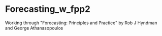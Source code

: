 # Forecasting_w_fpp2
Working through "Forecasting: Principles and Practice" by  Rob J Hyndman and George Athanasopoulos
